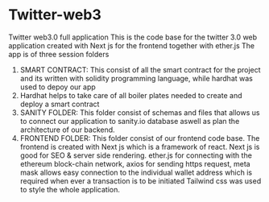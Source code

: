 # Twitter-web3
Twitter web3.0 full application
This is the code base for the twitter 3.0 web application created with Next js for the frontend together with ether.js 
The app is of three session folders
1) SMART CONTRACT: This consist of all the smart contract for the project and its written with solidity programming language, while hardhat was used to depoy our app 
2) Hardhat helps to take care of all boiler plates needed to create and deploy a smart contract
3) SANITY FOLDER: This folder consist of schemas and files that allows us to connect our application to sanity.io database aswell as plan the architecture of our backend. 
4) FRONTEND FOLDER: This folder consist of our frontend code base. The frontend is created with Next js which is a framework of react. Next js is good for SEO & server side rendering. ether.js for connecting with the ethereum block-chain network, axios for sending https request, meta mask allows easy connection to the individual wallet address which is required when ever a transaction is to be initiated Tailwind css was used to style the whole application.
  


